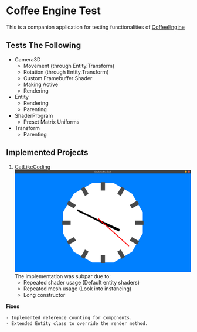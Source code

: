 # Coffee Engine Test

This is a companion application for testing functionalities of 
[CoffeeEngine](https://github.com/Crosslywere/CoffeeEngine)

## Tests The Following

- Camera3D
  - Movement (through Entity.Transform)
  - Rotation (through Entity.Transform)
  - Custom Framebuffer Shader
  - Making Active
  - Rendering
- Entity
  - Rendering
  - Parenting
- ShaderProgram
  - Preset Matrix Uniforms
- Transform
  - Parenting

## Implemented Projects

1. [CatLikeCoding](https://catlikecoding.com/unity/tutorials/basics/game-objects-and-scripts/)
![ClockTutorial](docs/ClockTutorial.png)
The implementation was subpar due to:
    - Repeated shader usage (Default entity shaders)
    - Repeated mesh usage (Look into instancing)
    - Long constructor
   
**Fixes**

    - Implemented reference counting for components.
    - Extended Entity class to override the render method.